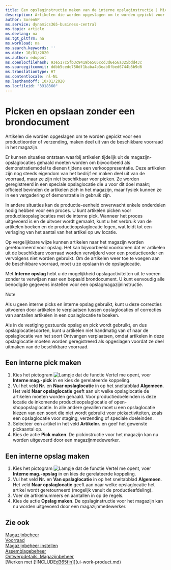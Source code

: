 ```yaml
---
title: Een opslaginstructie maken van de interne opslaginstructie | Microsoft Docs
description: Artikelen die worden opgeslagen om te worden gepickt voor een productieorder of verzending, maken deel uit van de beschikbare voorraad in het magazijn.
author: SorenGP
ms.service: dynamics365-business-central
ms.topic: article
ms.devlang: na
ms.tgt_pltfrm: na
ms.workload: na
ms.search.keywords: ''
ms.date: 10/01/2020
ms.author: edupont
ms.openlocfilehash: 93e517c5fb3c9419b6505ccd3d6e56a325bdd43c
ms.sourcegitcommit: ddbb5cede750df1baba4b3eab8fbed6744b5b9d6
ms.translationtype: HT
ms.contentlocale: nl-NL
ms.lasthandoff: 10/01/2020
ms.locfileid: "3918360"
---
```

# <a name="pick-and-put-away-without-a-source-document"></a>Picken en opslaan zonder een brondocument
Artikelen die worden opgeslagen om te worden gepickt voor een productieorder of verzending, maken deel uit van de beschikbare voorraad in het magazijn.  

Er kunnen situaties ontstaan waarbij artikelen tijdelijk uit de magazijn-opslaglocaties gehaald moeten worden om bijvoorbeeld als demonstratiemodel te dienen tijdens een verkooppresentatie. Deze artikelen zijn nog steeds eigendom van het bedrijf en maken deel uit van de voorraad, maar ze zijn niet beschikbaar voor picken. Ze worden geregistreerd in een speciale opslaglocatie die u voor dit doel maakt; officieel bevinden de artikelen zich in het magazijn, maar fysiek kunnen ze in een vergadering of demonstratie in gebruik zijn.  

In andere situaties kan de productie-eenheid onverwacht enkele onderdelen nodig hebben voor een proces. U kunt artikelen picken voor productieopslaglocaties met de interne pick. Wanneer het proces uitgevoerd is en de uitvoer wordt gemaakt, kunt u het verbruik van de artikelen boeken en de productieopslaglocatie legen, wat leidt tot een verlaging van het aantal van het artikel op uw locatie.  

Op vergelijkbare wijze kunnen artikelen naar het magazijn worden geretourneerd voor opslag. Het kan bijvoorbeeld voorkomen dat er artikelen uit de beschikbare voorraad worden verwijderd voor een productieorder en vervolgens niet worden gebruikt. Om de artikelen weer toe te voegen aan de beschikbare voorraad, moet u ze opslaan in de opslaglocatie.  

Met **Interne opslag** hebt u de mogelijkheid opslagactiviteiten uit te voeren zonder te verwijzen naar een bepaald brondocument. U kunt eenvoudig alle benodigde gegevens instellen voor een opslagmagazijninstructie.  

> [!NOTE]  
>  Als u geen interne picks en interne opslag gebruikt, kunt u deze correcties uitvoeren door artikelen te verplaatsen tussen opslaglocaties of correcties van aantallen artikelen in een opslaglocatie te boeken.  
>   
>  Als in de vestiging gestuurde opslag en pick wordt gebruikt, en dus opslaglocatiesoorten, kunt u artikelen niet handmatig van of naar de opslaglocatie van het soort Ontvangen verplaatsen, omdat artikelen in deze opslaglocatie moeten worden geregistreerd als opgeslagen voordat ze deel uitmaken van de beschikbare voorraad.  

## <a name="to-create-an-internal-pick"></a>Een interne pick maken  
1.  Kies het pictogram ![Lampje dat de functie Vertel me opent](media/ui-search/search_small.png "Vertel me wat u wilt doen"), voer **Interne mag.-pick** in en kies de gerelateerde koppeling.  
2.  Vul het veld **Nr.** en **Naar opslaglocatie** in op het sneltabblad **Algemeen**. Het veld **Naar opslaglocatie** geeft aan uit welke opslaglocatie de artikelen moeten worden gehaald. Voor productiedoeleinden is deze locatie de inkomende productieopslaglocatie of open-shopopslaglocatie. In alle andere gevallen moet u een opslaglocatie kiezen van een soort die niet wordt gebruikt voor pickactiviteiten, zoals een opslaglocatie voor staging, verzending of speciale doeleinden.  
3.  Selecteer een artikel in het veld **Artikelnr.** en geef het gewenste pickaantal op.  
4. Kies de actie **Pick maken**. De pickinstructie voor het magazijn kan nu worden uitgevoerd door een magazijnmedewerker.  

## <a name="to-create-an-internal-put-away"></a>Een interne opslag maken  
1.  Kies het pictogram ![Lampje dat de functie Vertel me opent](media/ui-search/search_small.png "Vertel me wat u wilt doen"), voer **Interne mag.-opslag** in en kies de gerelateerde koppeling.  
2.  Vul het veld **Nr.** en **Van opslaglocatie** in op het sneltabblad **Algemeen**. Het veld **Naar opslaglocatie** geeft aan naar welke opslaglocatie het artikel wordt geretourneerd (mogelijk vanuit de productieafdeling).  
3.  Voer de artikelnummers en aantallen in op de regels.  
4.  Kies de actie **Opslag maken**. De opslaginstructie voor het magazijn kan nu worden uitgevoerd door een magazijnmedewerker.  

## <a name="see-also"></a>Zie ook  
[Magazijnbeheer](warehouse-manage-warehouse.md)  
[Voorraad](inventory-manage-inventory.md)  
[Magazijnbeheer instellen](warehouse-setup-warehouse.md)     
[Assemblagebeheer](assembly-assemble-items.md)    
[Ontwerpdetails: Magazijnbeheer](design-details-warehouse-management.md)  
[Werken met [!INCLUDE[d365fin](includes/d365fin_md.md)]](ui-work-product.md)

